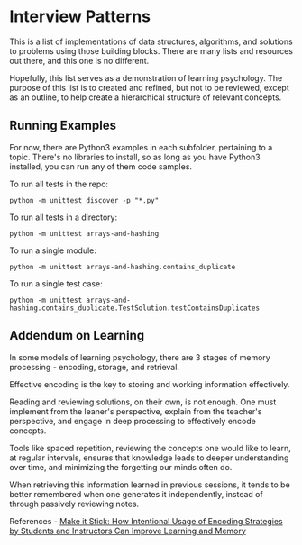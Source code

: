 # Interview Patterns
This is a list of implementations of data structures, algorithms, and solutions to problems using those building blocks. There are many lists and resources out there, and this one is no different.

Hopefully, this list serves as a demonstration of learning psychology. The purpose of this list is to created and refined, but not to be reviewed, except as an outline, to help create a hierarchical structure of relevant concepts.

## Running Examples
For now, there are Python3 examples in each subfolder, pertaining to a topic. There's no libraries to install, so as long as you have Python3 installed, you can run any of them code samples.

To run all tests in the repo:
```
python -m unittest discover -p "*.py"
```

To run all tests in a directory:
```
python -m unittest arrays-and-hashing
```

To run a single module:
```
python -m unittest arrays-and-hashing.contains_duplicate
```

To run a single test case:
```
python -m unittest arrays-and-hashing.contains_duplicate.TestSolution.testContainsDuplicates
```

## Addendum on Learning
In some models of learning psychology, there are 3 stages of memory processing - encoding, storage, and retrieval.

Effective encoding is the key to storing and working information effectively.

Reading and reviewing solutions, on their own, is not enough. One must implement from the leaner's perspective, explain from the teacher's perspective, and engage in deep processing to effectively encode concepts.

Tools like spaced repetition, reviewing the concepts one would like to learn, at regular intervals, ensures that knowledge leads to deeper understanding over time, and minimizing the forgetting our minds often do.

When retrieving this information learned in previous sessions, it tends to be better remembered when one generates it independently, instead of through passively reviewing notes.

References - [Make it Stick: How Intentional Usage of Encoding Strategies by Students and Instructors Can Improve Learning and Memory](https://www.psychologyinaction.org/psychology-in-action-1/2021/12/12/make-it-stick-how-intentional-usage-of-encoding-strategies-by-students-and-instructors-can-improve-learning-and-memory)
